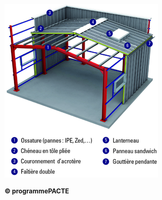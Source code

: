![](<images/Couverture en panneaux sandwich - Terminologie -1/_page_0_Figure_0.jpeg>)

## © programmePACTE